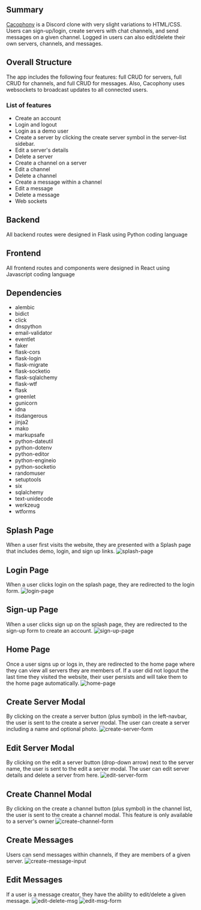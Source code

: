 ## Summary
[Cacophony](https://cacophony-chat.herokuapp.com/) is a Discord clone with very slight variations to HTML/CSS.  Users can sign-up/login, create servers with chat channels, and send messages on a given channel.  Logged in users can also edit/delete their own servers, channels, and messages.

## Overall Structure
The app includes the following four features: full CRUD for servers, full CRUD for channels, and full CRUD for messages.
Also, Cacophony uses websockets to broadcast updates to all connected users.

### List of features
* Create an account
* Login and logout
* Login as a demo user
* Create a server by clicking the create server symbol in the server-list sidebar.
* Edit a server's details
* Delete a server
* Create a channel on a server
* Edit a channel
* Delete a channel
* Create a message within a channel
* Edit a message
* Delete a message
* Web sockets

## Backend
All backend routes were designed in Flask using Python coding language

## Frontend
All frontend routes and components were designed in React using Javascript coding language

## Dependencies
* alembic
* bidict
* click
* dnspython
* email-validator
* eventlet
* faker
* flask-cors
* flask-login
* flask-migrate
* flask-socketio
* flask-sqlalchemy
* flask-wtf
* flask
* greenlet
* gunicorn
* idna
* itsdangerous
* jinja2
* mako
* markupsafe
* python-dateutil
* python-dotenv
* python-editor
* python-engineio
* python-socketio
* randomuser
* setuptools
* six
* sqlalchemy
* text-unidecode
* werkzeug
* wtforms

## Splash Page
When a user first visits the website, they are presented with a Splash page that includes demo, login, and sign up links.
![ splash-page ](./README_assets/splash.png)

## Login Page
When a user clicks login on the splash page, they are redirected to the login form.
![ login-page ](./README_assets/login.png)

## Sign-up Page
When a user clicks sign up on the splash page, they are redirected to the sign-up form to create an account.
![ sign-up-page ](./README_assets/sign-up.png)

## Home Page
Once a user signs up or logs in, they are redirected to the home page where they can view all servers they are members of. If a user did not logout the last time they visited the website, their user persists and will take them to the home page automatically.
![ home-page ](./README_assets/home-page.png)

## Create Server Modal
By clicking on the create a server button (plus symbol) in the left-navbar, the user is sent to the create a server modal. The user can create a server including a name and optional photo.
![ create-server-form ](./README_assets/create-server-modal.png)

## Edit Server Modal
By clicking on the edit a server button (drop-down arrow) next to the server name, the user is sent to the edit a server modal. The user can edit server details and delete a server from here.
![ edit-server-form ](./README_assets/edit-server-modal.png)

## Create Channel Modal
By clicking on the create a channel button (plus symbol) in the channel list, the user is sent to the create a channel modal. This feature is only available to a server's owner
![ create-channel-form ](./README_assets/create-channel-modal.png)

## Create Messages
Users can send messages within channels, if they are members of a given server.
![ create-message-input ](./README_assets/create-msg.png)

## Edit Messages
If a user is a message creator, they have the ability to edit/delete a given message.
![ edit-delete-msg ](./README_assets/edit-delete-msg.png)
![ edit-msg-form ](./README_assets/edit-msg-form.png)
